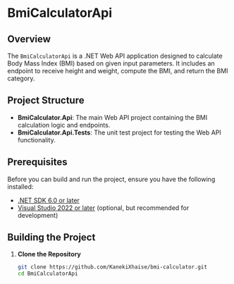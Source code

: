 # BmiCalculatorApi

## Overview

The `BmiCalculatorApi` is a .NET Web API application designed to calculate Body Mass Index (BMI) based on given input parameters. It includes an endpoint to receive height and weight, compute the BMI, and return the BMI category.

## Project Structure

- **BmiCalculator.Api**: The main Web API project containing the BMI calculation logic and endpoints.
- **BmiCalculator.Api.Tests**: The unit test project for testing the Web API functionality.

## Prerequisites

Before you can build and run the project, ensure you have the following installed:

- [.NET SDK 6.0 or later](https://dotnet.microsoft.com/download)
- [Visual Studio 2022 or later](https://visualstudio.microsoft.com/) (optional, but recommended for development)

## Building the Project

1. **Clone the Repository**

   ```bash
   git clone https://github.com/KanekiXhaise/bmi-calculator.git
   cd BmiCalculatorApi
